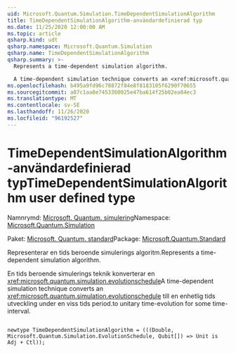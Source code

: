 ```yaml
---
uid: Microsoft.Quantum.Simulation.TimeDependentSimulationAlgorithm
title: TimeDependentSimulationAlgorithm-användardefinierad typ
ms.date: 11/25/2020 12:00:00 AM
ms.topic: article
qsharp.kind: udt
qsharp.namespace: Microsoft.Quantum.Simulation
qsharp.name: TimeDependentSimulationAlgorithm
qsharp.summary: >-
  Represents a time-dependent simulation algorithm.

  A time-dependent simulation technique converts an <xref:microsoft.quantum.simulation.evolutionschedule> to unitary time-evolution for some time-interval.
ms.openlocfilehash: b495a9fd96c78872f84e8f8183105f6290f70655
ms.sourcegitcommit: a87c1aa8e7453360025e47ba614f25b02ea84ec3
ms.translationtype: MT
ms.contentlocale: sv-SE
ms.lasthandoff: 11/26/2020
ms.locfileid: "96192527"
---
```

# <a name="timedependentsimulationalgorithm-user-defined-type"></a><span data-ttu-id="db8cb-102">TimeDependentSimulationAlgorithm-användardefinierad typ</span><span class="sxs-lookup"><span data-stu-id="db8cb-102">TimeDependentSimulationAlgorithm user defined type</span></span>

<span data-ttu-id="db8cb-103">Namnrymd: [Microsoft. Quantum. simulering](xref:Microsoft.Quantum.Simulation)</span><span class="sxs-lookup"><span data-stu-id="db8cb-103">Namespace: [Microsoft.Quantum.Simulation](xref:Microsoft.Quantum.Simulation)</span></span>

<span data-ttu-id="db8cb-104">Paket: [Microsoft. Quantum. standard](https://nuget.org/packages/Microsoft.Quantum.Standard)</span><span class="sxs-lookup"><span data-stu-id="db8cb-104">Package: [Microsoft.Quantum.Standard](https://nuget.org/packages/Microsoft.Quantum.Standard)</span></span>


<span data-ttu-id="db8cb-105">Representerar en tids beroende simulerings algoritm.</span><span class="sxs-lookup"><span data-stu-id="db8cb-105">Represents a time-dependent simulation algorithm.</span></span>

<span data-ttu-id="db8cb-106">En tids beroende simulerings teknik konverterar en <xref:microsoft.quantum.simulation.evolutionschedule></span><span class="sxs-lookup"><span data-stu-id="db8cb-106">A time-dependent simulation technique converts an <xref:microsoft.quantum.simulation.evolutionschedule></span></span>
<span data-ttu-id="db8cb-107">till en enhetlig tids utveckling under en viss tids period.</span><span class="sxs-lookup"><span data-stu-id="db8cb-107">to unitary time-evolution for some time-interval.</span></span>

```qsharp

newtype TimeDependentSimulationAlgorithm = (((Double, Microsoft.Quantum.Simulation.EvolutionSchedule, Qubit[]) => Unit is Adj + Ctl));
```

